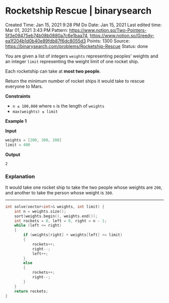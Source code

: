 # Rocketship Rescue | binarysearch

Created Time: Jan 15, 2021 9:28 PM
Do Date: Jan 15, 2021
Last edited time: Mar 01, 2021 3:43 PM
Pattern: https://www.notion.so/Two-Pointers-5f3e09475eb74b08b0880a7c6e1baa74, https://www.notion.so/Greedy-ea1f204b1d0b40e89fdb87f6dc8055d3
Points: 1300
Source: https://binarysearch.com/problems/Rocketship-Rescue
Status: done

You are given a list of integers `weights` representing peoples' weights and an integer `limit` representing the weight limit of one rocket ship.

Each rocketship can take at **most two people**.

Return the minimum number of rocket ships it would take to rescue everyone to Mars.

**Constraints**

- `n ≤ 100,000` where `n` is the length of `weights`
- `max(weights) ≤ limit`

****Example 1****

****Input****

```cpp
weights = [200, 300, 200]
limit = 400
```

****Output****

`2`

### **Explanation**

It would take one rocket ship to take the two people whose weights are `200`, and another to take the person whose weight is `300`.

---

```cpp
int solve(vector<int>& weights, int limit) {
    int n = weights.size(); 
    sort(weights.begin(), weights.end());
    int rockets = 0, left = 0, right = n - 1; 
    while (left <= right)
    {
        if (weights[right] + weights[left] <= limit) 
        {
            rockets++; 
            right--;
            left++;
        }
        else
        {
            rockets++;
            right--;
        }
    }
    return rockets; 
}
```